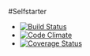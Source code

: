#Selfstarter

- [![Build Status](https://travis-ci.org/meurio/selfstarter.png?branch=master)](https://travis-ci.org/meurio/selfstarter)
- [![Code Climate](https://codeclimate.com/github/meurio/selfstarter.png)](https://codeclimate.com/github/meurio/selfstarter)
- [![Coverage Status](https://coveralls.io/repos/meurio/selfstarter/badge.png?branch=master)](https://coveralls.io/r/meurio/selfstarter)
